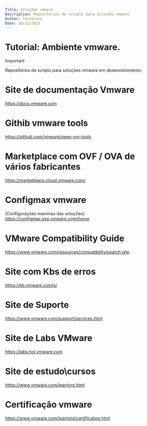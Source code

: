 ```yaml
---
Title: Soluções vmware
Description: Repositórios de scripts para soluções vmware.
Author: Carascoza
Date: 18/12/2023
---
```


# Tutorial: Ambiente vmware.

>[!IMPORTANT]
>Repositórios de scripts para soluções vmware em desenvolvimento.

# Site de documentação Vmware
https://docs.vmware.com

# Githib vmware tools
https://github.com/vmware/open-vm-tools

# Marketplace com OVF / OVA de vários fabricantes
https://marketplace.cloud.vmware.com/

# Configmax vmware
(Configurações maximas das soluções)
https://configmax.esp.vmware.com/home

# VMware Compatibility Guide
https://www.vmware.com/resources/compatibility/search.php

# Site com Kbs de erros 
https://kb.vmware.com/s/

# Site de Suporte
https://www.vmware.com/support/services.html

# Site de Labs VMware
https://labs.hol.vmware.com

# Site de estudo\cursos
https://www.vmware.com/learning.html

# Certificação vmware
https://www.vmware.com/learning/certification.html